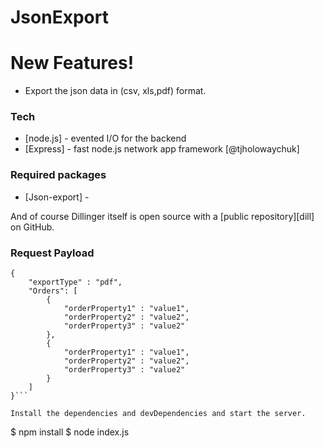 # JsonExport

# New Features!

  - Export the json data in (csv, xls,pdf) format.

### Tech
* [node.js] - evented I/O for the backend
* [Express] - fast node.js network app framework [@tjholowaychuk]


### Required packages
* [Json-export] - 

And of course Dillinger itself is open source with a [public repository][dill]
 on GitHub.

### Request Payload
```
{
    "exportType" : "pdf",
	"Orders": [
		{
	  		"orderProperty1" : "value1",
	  		"orderProperty2" : "value2",
	  		"orderProperty3" : "value2"
		},
		{
	  		"orderProperty1" : "value1",
	  		"orderProperty2" : "value2",
	  		"orderProperty3" : "value2"
		}
	]
}```

Install the dependencies and devDependencies and start the server.

```
$ npm install
$ node index.js
```
